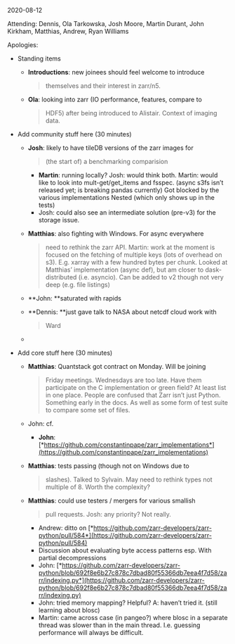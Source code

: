 <span id="anchor-45"></span>2020-08-12

Attending: Dennis, Ola Tarkowska, Josh Moore, Martin Durant, John
Kirkham, Matthias, Andrew, Ryan Williams

Apologies:

-   Standing items

    -   **Introductions**: new joinees should feel welcome to introduce
        > themselves and their interest in zarr/n5.

    -   **Ola**: looking into zarr (IO performance, features, compare to
        > HDF5) after being introduced to Alistair. Context of imaging
        > data.

-   Add community stuff here (30 minutes)

    -   **Josh**: likely to have tileDB versions of the zarr images for
        > (the start of) a benchmarking comparision

        -   **Martin**: running locally? Josh: would think both. Martin:
            would like to look into mult-get/get_items and fsspec.
            (async s3fs isn’t released yet; is breaking pandas
            currently) Got blocked by the various implementations Nested
            (which only shows up in the tests)
        -   Josh: could also see an intermediate solution (pre-v3) for
            the storage issue.

    -   **Matthias**: also fighting with Windows. For async everywhere
        > need to rethink the zarr API. Martin: work at the moment is
        > focused on the fetching of multiple keys (lots of overhead on
        > s3). E.g. xarray with a few hundred bytes per chunk. Looked at
        > Matthias’ implementation (async def), but am closer to
        > dask-distributed (i.e. asyncio). Can be added to v2 though not
        > very deep (e.g. file listings)

    -   **John: **saturated with rapids

    -   **Dennis: **just gave talk to NASA about netcdf cloud work with
        > Ward

    -   

-   Add core stuff here (30 minutes)

    -   **Matthias**: Quantstack got contract on Monday. Will be joining
        > Friday meetings. Wednesdays are too late. Have them
        > participate on the C implementation or green field? At least
        > list in one place. People are confused that Zarr isn’t just
        > Python. Something early in the docs. As well as some form of
        > test suite to compare some set of files.

    -   John: cf.

        -   **John**:
            [*https://github.com/constantinpape/zarr_implementations*](https://github.com/constantinpape/zarr_implementations)

    -   **Matthias**: tests passing (though not on Windows due to
        > slashes). Talked to Sylvain. May need to rethink types not
        > multiple of 8. Worth the complexity?

    -   **Matthias**: could use testers / mergers for various smallish
        > pull requests. Josh: any priority? Not really.

        -   Andrew: ditto on
            [*https://github.com/zarr-developers/zarr-python/pull/584*](https://github.com/zarr-developers/zarr-python/pull/584)
        -   Discussion about evaluating byte access patterns esp. With
            partial decompressions
        -   John:
            [*https://github.com/zarr-developers/zarr-python/blob/692f8e6b27c878c7dbad80f55366db7eea4f7d58/zarr/indexing.py*](https://github.com/zarr-developers/zarr-python/blob/692f8e6b27c878c7dbad80f55366db7eea4f7d58/zarr/indexing.py)
        -   John: tried memory mapping? Helpful? A: haven’t tried it.
            (still learning about blosc)
        -   Martin: came across case (in pangeo?) where blosc in a
            separate thread was slower than in the main thread. I.e.
            guessing performance will always be difficult.

<span id="anchor-46"></span>

